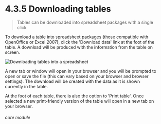 # 4.3.5    Downloading tables

> Tables can be downloaded into spreadsheet packages with a single click 

To download a table into spreadsheet packages (those compatible with OpenOffice or Excel 2007), click the 'Download data' link at the foot of the table. A download will be produced with the information from the table on screen.

![Downloading tables into a spreadsheet]({{imgpath}}19a.png)

A new tab or window will open in your browser and you will be prompted to open or save the file (this can vary based on your browser and browser settings). The download will be created with the data as it is shown currently in the table.

At the foot of each table, there is also the option to 'Print table'. Once selected a new print-friendly version of the table will open in a new tab on your browser. 

###### core module

